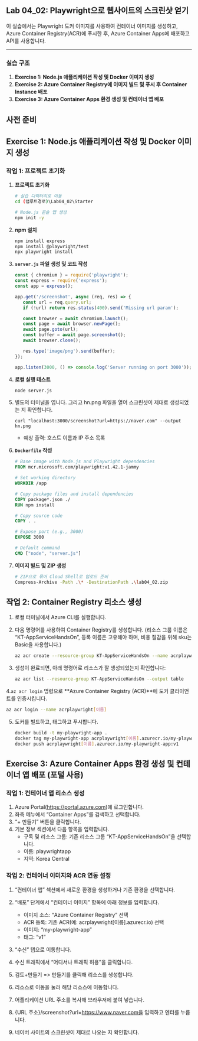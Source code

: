 ## Lab 04_02: Playwright으로 웹사이트의 스크린샷 얻기

이 실습에서는 Playwright 도커 이미지를 사용하여 컨테이너 이미지를 생성하고, Azure Container Registry(ACR)에 푸시한 후, Azure Container Apps에 배포하고 API를 사용합니다.

---

### 실습 구조

1. **Exercise 1: Node.js 애플리케이션 작성 및 Docker 이미지 생성**
2. **Exercise 2: Azure Container Registry에 이미지 빌드 및 푸시 후 Container Instance 배포**
3. **Exercise 3: Azure Container Apps 환경 생성 및 컨테이너 앱 배포**

## 사전 준비

## Exercise 1: Node.js 애플리케이션 작성 및 Docker 이미지 생성

### 작업 1: 프로젝트 초기화

1. **프로젝트 초기화**

   ```bash
   # 실습 디렉터리로 이동
   cd (랩루트경로)\Lab04_02\Starter

   # Node.js 콘솔 앱 생성
   npm init -y

   ```

2. **npm 설치**
   ```bash
   npm install express
   npm install @playwright/test
   npx playwright install
   ```

2. **`server.js` 파일 생성 및 코드 작성**

   ```js
   const { chromium } = require('playwright');
   const express = require('express');
   const app = express();

   app.get('/screenshot', async (req, res) => {
      const url = req.query.url;
      if (!url) return res.status(400).send('Missing url param');

      const browser = await chromium.launch();
      const page = await browser.newPage();
      await page.goto(url);
      const buffer = await page.screenshot();
      await browser.close();

      res.type('image/png').send(buffer);
   });

   app.listen(3000, () => console.log('Server running on port 3000'));
   ```
3. **로컬 실행 테스트**

   ```bash
   node server.js
   ```

4. 별도의 터미널을 엽니다. 그리고 hn.png 파일을 열어 스크린샷이 제대로 생성되었는 지 확인합니다.

   ```
   curl "localhost:3000/screenshot?url=https://naver.com" --output hn.png
   ```

   * 예상 출력: 호스트 이름과 IP 주소 목록
4. **`Dockerfile` 작성**

   ```dockerfile
   # Base image with Node.js and Playwright dependencies
   FROM mcr.microsoft.com/playwright:v1.42.1-jammy

   # Set working directory
   WORKDIR /app

   # Copy package files and install dependencies
   COPY package*.json ./
   RUN npm install

   # Copy source code
   COPY . .

   # Expose port (e.g., 3000)
   EXPOSE 3000

   # Default command
   CMD ["node", "server.js"]
   ```
5. **이미지 빌드 및 ZIP 생성**

   ```bash
   # ZIP으로 묶어 Cloud Shell로 업로드 준비
   Compress-Archive -Path .\* -DestinationPath .\lab04_02.zip
   ```

## 작업 2: Container Registry 리소스 생성

1. 로컬 터미널에서 Azure CLI를 실행합니다.
2. 다음 명령어를 사용하여 Container Registry를 생성합니다. (리소스 그룹 이름은 “KT-AppServiceHandsOn”, 등록 이름은 고유해야 하며, 비용 절감을 위해 sku는 Basic을 사용합니다.)

   ```bash
   az acr create --resource-group KT-AppServiceHandsOn --name acrplaywright[이름] --sku Basic
   ```
3. 생성이 완료되면, 아래 명령어로 리소스가 잘 생성되었는지 확인합니다:
   ```bash
   az acr list --resource-group KT-AppServiceHandsOn --output table
   ```
   
4.`az acr login` 명령으로 **Azure Container Registry (ACR)**에 도커 클라이언트를 인증시킵니다.

   ```bash
   az acr login --name acrplaywright[이름]
   ```

5. 도커를 빌드하고, 태그하고 푸시합니다.

   ```bash
   docker build -t my-playwright-app .
   docker tag my-playwright-app acrplaywright[이름].azurecr.io/my-playwright-app:v1
   docker push acrplaywright[이름].azurecr.io/my-playwright-app:v1

   ```

## Exercise 3: Azure Container Apps 환경 생성 및 컨테이너 앱 배포 (포털 사용)

### 작업 1: 컨테이너 앱 리소스 생성

1. Azure Portal(https://portal.azure.com)에 로그인합니다.
2. 좌측 메뉴에서 “Container Apps”를 검색하고 선택합니다.
3. “+ 만들기” 버튼을 클릭합니다.
4. 기본 정보 섹션에서 다음 항목을 입력합니다.
   - 구독 및 리소스 그룹: 기존 리소스 그룹 “KT-AppServiceHandsOn”을 선택합니다.
   - 이름: playwrightapp
   - 지역: Korea Central

### 작업 2: 컨테이너 이미지와 ACR 연동 설정

1. “컨테이너 앱” 섹션에서 새로운 환경을 생성하거나 기존 환경을 선택합니다.
2. “배포” 단계에서 “컨테이너 이미지” 항목에 아래 정보를 입력합니다.
   - 이미지 소스: “Azure Container Registry” 선택
   - ACR 등록: 기존 ACR(예: acrplaywright[이름].azurecr.io) 선택
   - 이미지: “my-playwright-app”
   - 태그: “v1”

3. “수신” 탭으로 이동합니다.
4. 수신 트래픽에서 “어디서나 트래픽 허용”을 클릭합니다.
5. 검토+만들기 => 만들기를 클릭해 리소스를 생성합니다.
6. 리소스로 이동을 눌러 해당 리소스에 이동합니다.
7. 어플리케이션 URL 주소를 복사해 브라우저에 붙여 넣습니다.
8. {URL 주소}/screenshot?url=https://www.naver.com을 입력하고 엔터를 누릅니다.
9. 네이버 사이트의 스크린샷이 제대로 나오는 지 확인합니다.